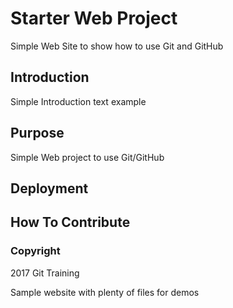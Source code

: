 # Starter Web Project

Simple Web Site to show how to use Git and GitHub

## Introduction

Simple Introduction text example

## Purpose

Simple Web project to use Git/GitHub

## Deployment

## How To Contribute

### Copyright

2017 Git Training

Sample website with plenty of files for demos